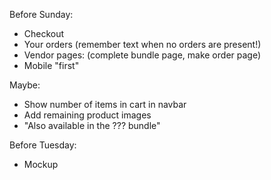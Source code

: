 Before Sunday:
- Checkout
- Your orders (remember text when no orders are present!)
- Vendor pages: (complete bundle page, make order page)
- Mobile "first"

Maybe:
- Show number of items in cart in navbar
- Add remaining product images
- "Also available in the ??? bundle"

Before Tuesday:
- Mockup
